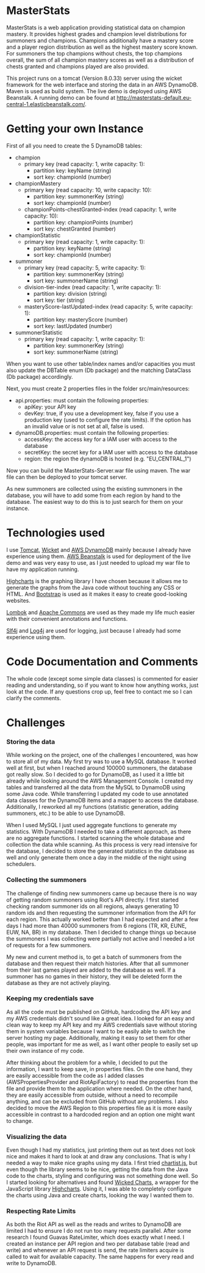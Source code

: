 # MasterStats

MasterStats is a web application providing statistical data on champion
mastery. It provides highest grades and champion level distributions
for summoners and champions. Champions additionally have a mastery score
and a player region distribution as well as the highest mastery score known.
For summoners the top champions without chests, the top champions overall,
the sum of all champion mastery scores as well as a distribution of chests
granted and champions played are also provided.

This project runs on a tomcat (Version 8.0.33) server using the wicket framework
for the web interface and storing the data in an AWS DynamoDB. Maven is used as build
system. The live demo is deployed using AWS Beanstalk. A running demo can be found at
http://masterstats-default.eu-central-1.elasticbeanstalk.com/.

# Getting your own Instance
First of all you need to create the 5 DynamoDB tables:
* champion
  * primary key (read capacity: 1, write capacity: 1):
    * partition key: keyName (string)
    * sort key: championId (number)
* championMastery
  * primary key (read capacity: 10, write capacity: 10):
    * partition key: summonerKey (string)
    * sort key: championId (number)
  * championPoints-chestGranted-index (read capacity: 1, write capacity: 10):
    * partition key: championPoints (number)
    * sort key: chestGranted (number)
* championStatistic
  * primary key (read capacity: 1, write capacity: 1):
    * partition key: keyName (string)
    * sort key: championId (number)
* summoner
  * primary key (read capacity: 5, write capacity: 1):
    * partition key: summonerKey (string)
    * sort key: summonerName (string)
  * division-tier-index (read capacity: 1, write capacity: 1):
    * partition key: division (string)
    * sort key: tier (string)
  * masteryScore-lastUpdated-index (read capacity: 5, write capacity: 1):
    * partition key: masteryScore (number)
    * sort key: lastUpdated (number)
* summonerStatistic
  * primary key (read capacity: 1, write capacity: 1):
    * partition key: summonerKey (string)
    * sort key: summonerName (string)

When you want to use other table/index names and/or capacities you must also
update the DBTable enum (Db package) and the matching DataClass (Db package)
accordingly.

Next, you must create 2 properties files in the folder src/main/resources:
* api.properties: must contain the following properties:
  * apiKey: your API key
  * devKey: true, if you use a development key, false if you use a
  production key (used to configure the rate limits). If the option has
  an invalid value or is not set at all, false is used.
* dynamoDB.properties: must contain the following properties:
  * accessKey: the access key for a IAM user with access to the database
  * secretKey: the secret key for a IAM user with access to the database
  * region: the region the dynamoDB is hosted (e.g. "EU_CENTRAL_1")

Now you can build the MasterStats-Server.war file using maven. The war file
can then be deployed to your tomcat server.

As new summoners are collected using the existing summoners in the database,
you will have to add some from each region by hand to the database. The easiest
way to do this is to just search for them on your instance.

# Technologies used

I use [Tomcat](http://tomcat.apache.org/), [Wicket](http://wicket.apache.org/) and [AWS DynamoDB](https://aws.amazon.com/dynamodb) mainly because I already have experience
using them. [AWS Beanstalk](https://aws.amazon.com/elasticbeanstalk) is used for deployment of the live demo and was
very easy to use, as I just needed to upload my war file to have my
application running.

[Highcharts](http://www.highcharts.com/) is the graphing library I have chosen because it allows me to generate the graphs from the Java code without touching any CSS or HTML. And [Bootstrap](http://getbootstrap.com/) is used
as it makes it easy to create good-looking websites.

[Lombok](https://projectlombok.org/) and [Apache Commons](https://commons.apache.org/) are used as they made my life much easier with their
convenient annotations and functions.

[Slf4j](http://www.slf4j.org/) and [Log4j](http://logging.apache.org/log4j) are used for logging, just because I already had some experience using them.

# Code Documentation and Comments

The whole code (except some simple data classes) is commented for easier reading
and understanding, so if you want to know how anything works, just look at
the code. If any questions crop up, feel free to contact me so I can clarify
the comments.

# Challenges

### Storing the data
While working on the project, one of the challenges I encountered, was how to store
all of my data. My first try was to use a MySQL database. It worked well at first,
but when I reached around 100000 summoners, the database got really slow. So I
decided to go for DynamoDB, as I used it a little bit already while looking around
the AWS Management Console. I created my tables and transferred all the data from
the MySQL to DynamoDB using some Java code. While transferring I updated my code to
use annotated data classes for the DynamoDB items and a mapper to access the
database. Additionally, I reworked all my functions (statistic generation, adding
summoners, etc.) to be able to use DynamoDB.

When I used MySQL I just used aggregate functions to generate my statistics. With
DynamoDB I needed to take a different approach, as there are no aggregate functions.
I started scanning the whole database and collection the data while scanning. As this
process is very read intensive for the database, I decided to store the generated
statistics in the database as well and only generate them once a day in the middle of
the night using schedulers.

### Collecting the summoners
The challenge of finding new summoners came up because there is no way of getting
random summoners using Riot's API directly. I first started checking random summoner
ids on all regions, always generating 10 random ids and then requesting the summoner
information from the API for each region. This actually worked better than I had expected
and after a few days I had more than 40000 summoners from 6 regions (TR, KR, EUNE,
EUW, NA, BR) in my database. Then I decided to change things up because the summoners I
was collecting were partially not active and I needed a lot of requests for a few summoners.

My new and current method is, to get a batch of summoners from the database and then request
their match histories. After that all summoner from their last games played are added to the
database as well. If a summoner has no games in their history, they will be deleted form the
database as they are not actively playing.

### Keeping my credentials save
As all the code must be published on GitHub, hardcoding the API key and my AWS credentials
didn't sound like a great idea. I looked for an easy and clean way to keep my API key
and my AWS credentials save without storing them in system variables because I want to be
easily able to switch the server hosting my page. Additionally, making it easy to set them
for other people, was important for me as well, as I want other people to easily set
up their own instance of my code.

After thinking about the problem for a while, I decided to put the information, I want to
keep save, in properties files. On the one hand, they are easily accessible from the code
as I added classes (AWSPropertiesProvider and RiotApiFactory) to read the properties from
the file and provide them to the application where needed. On the other hand, they are easily
accessible from outside, without a need to recompile anything, and can be excluded from GitHub
without any problems. I also decided to move the AWS Region to this properties file
as it is more easily accessible in contrast to a hardcoded region and an option one might want to change.

### Visualizing the data
Even though I had my statistics, just printing them out as text does not look nice and makes it
hard to look at and draw any conclusions. That is why I needed a way to make nice graphs using
my data. I first tried [chartist.js](https://gionkunz.github.io/chartist-js/), but even though the library seems to be nice, getting the data
from the Java code to the charts, styling and configuring was not something done well.
So I started looking for alternatives and found [Wicked Charts](https://github.com/thombergs/wicked-charts), a wrapper for the JavaScript library
[Highcharts](http://www.highcharts.com/). Using it, I was able to completely configure the charts using Java and create charts,
looking the way I wanted them to.


### Respecting Rate Limits
As both the Riot API as well as the reads and writes to DynamoDB are limited I had to ensure I do not
run too many requests parallel. After some research I found Guavas RateLimiter, which does exactly
what I need. I created an instance per API region and two per database table (read and write) and
whenever an API request is send, the rate limiters acquire is called to wait for available capacity.
The same happens for every read and write to DynamoDB.
